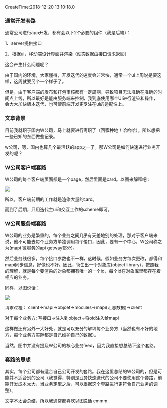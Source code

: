CreateTime:2018-12-20 13:10:18.0

### 通常开发套路

通常公司进行app开发，都有会以下2个必要的组件（我是后端）：

1、server提供接口

2、根据ui，移动端设计界面并渲染（动态数据由接口请求返回）

这会产生什么问题呢？

由于国内的环境，大家懂得，开发迭代的速度会非常快，通常一个ui上周说是要这样，这周就要另个一个样子了。

但是，由于客户端的发布和打包审核都有一定周期，导致项目无法准确在准确的时间点上线，所以最好是能由服务端来控制，我到底使用哪个UI进行渲染和操作，会大大加快版本迭代，也可使前端开发更专注在ui的适配性上。

### 文章背景

目前我就职于国内W公司，马上就要进行离职了（回家种地！哈哈哈），所以想把一些已知的东西做些记录。

w公司，嗯，国内也算几个最活跃的app之一了。那W公司是如何快速进行业务开发的呢？

### W公司客户端套路

W公司的每个客户端页面都是一个page，然后里面是card。以图来解释吧：

![](https://oscimg.oschina.net/oscnet/de154dbccc2763fc10882e046b56061a98f.jpg)

所以，客户端前期的工作就是渲染大量的card。

而到了后期，只用迭代主ui和交互工作的scheme即可。

### W公司服务端套路

W公司的业务是繁重的，每个业务之间几乎有天差地别的处理，那对于客户端来说，他不可能去每个业务方单独调用每个接口，因此，要有一个中心，W公司称之为(mapi 微服务的api getway部分)。

然后业务线很多，每个接口参数也不一样，这时候，假如业务方每次更改，都得和mapi同步信息，好像也不好。因此，衍生出一个对象库(object library)，按照我的理解，就是每个要渲染的对象都拥有唯一的一个id，每个id在对象库里都存在着相应的业务。

同样，以图说话：

![](https://oscimg.oschina.net/oscnet/c64609fb623ef3c8862854ab378ae6a3940.jpg)

请求过程： client->mapi->objcet->modules->mapi(汇总数据)->client

对于每个业务方:  写接口->注入到object->将oid注入给mapi

这样做还有另外一大好处，就是可以充分的解耦每个业务方（当然也有不好的地方，每个业务方实际都是自己维护自己的数据）。

当然，图中并没有提及W公司的核心业务feed，因为我直接想总结下这个套路。

### 套路的思想

其实，每个公司都有适合自己公司开发的套路。我在这里总结的W公司的，但是可能并不适合别的公司（我觉得，特别是业务快速迭代的公司不要使用这个套路，前期开发成本太大，当业务定型之后，可以根据这个套路进行更符合自己业务的调整）。

文字不太会总结，所以我通常都喜欢以图说话 emmm.